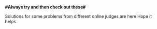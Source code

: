 **#Always try and then check out these#**

Solutions for some problems from different online judges are here
Hope it helps


